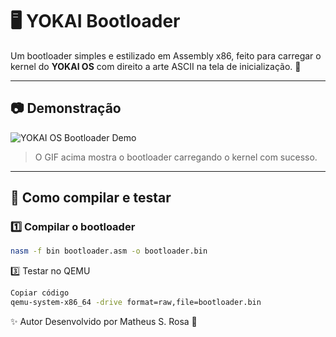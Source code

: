 # 🖥️ YOKAI Bootloader

Um bootloader simples e estilizado em Assembly x86, feito para carregar o kernel do **YOKAI OS** com direito a arte ASCII na tela de inicialização. 🚀

---

## 📷 Demonstração

![YOKAI OS Bootloader Demo](docs/bootloader-demo.gif)

> O GIF acima mostra o bootloader carregando o kernel com sucesso.

---

## 🔧 Como compilar e testar

### 1️⃣ Compilar o bootloader
```bash
nasm -f bin bootloader.asm -o bootloader.bin
```

3️⃣ Testar no QEMU
```bash
Copiar código
qemu-system-x86_64 -drive format=raw,file=bootloader.bin
```

✨ Autor
Desenvolvido por Matheus S. Rosa 🐉
